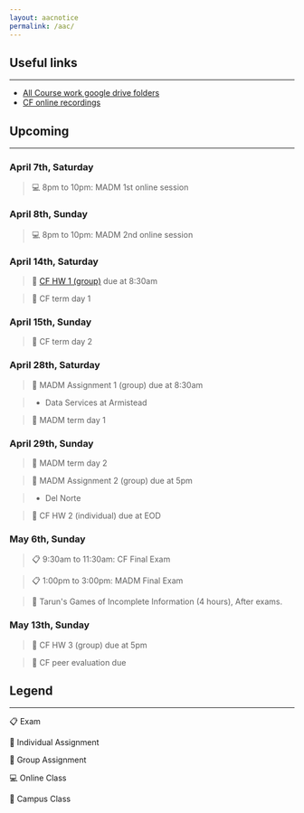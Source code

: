 ```yaml
---
layout: aacnotice
permalink: /aac/
---
```


## Useful links

----
* [All Course work google drive folders](https://drive.google.com/drive/u/1/folders/1mYYYbyB3R1y9sBMQAwEXjPEb63WUc4CH)
* [CF online recordings](https://drive.google.com/drive/folders/1X7yVbCScdB6gCNLyVEgFAQ7XfKT9nFCn)

## Upcoming

----

### April 7th, Saturday
> :computer: 8pm to 10pm: MADM 1st online session

### April 8th, Sunday
> :computer: 8pm to 10pm: MADM 2nd online session

### April 14th, Saturday
> :busts_in_silhouette: [CF HW 1 (group)](http://lms2.exchange.isb.edu/mod/resource/view.php?id=55501) due at 8:30am

> :school: CF term day 1

### April 15th, Sunday
> :school: CF term day 2

### April 28th, Saturday
> :busts_in_silhouette: MADM Assignment 1 (group) due at 8:30am

> * Data Services at Armistead

> :school: MADM term day 1

### April 29th, Sunday
> :school: MADM term day 2

> :busts_in_silhouette: MADM Assignment 2 (group) due at 5pm

> * Del Norte

> :bust_in_silhouette: CF HW 2 (individual) due at EOD

### May 6th, Sunday
> :clipboard: 9:30am to 11:30am: CF Final Exam

> :clipboard: 1:00pm to 3:00pm: MADM Final Exam

> :school: Tarun's Games of Incomplete Information (4 hours), After exams.

### May 13th, Sunday
> :busts_in_silhouette: CF HW 3 (group) due at 5pm

> :bust_in_silhouette: CF peer evaluation due


## Legend

----
:clipboard: Exam

:bust_in_silhouette: Individual Assignment

:busts_in_silhouette: Group Assignment

:computer: Online Class

:school: Campus Class
